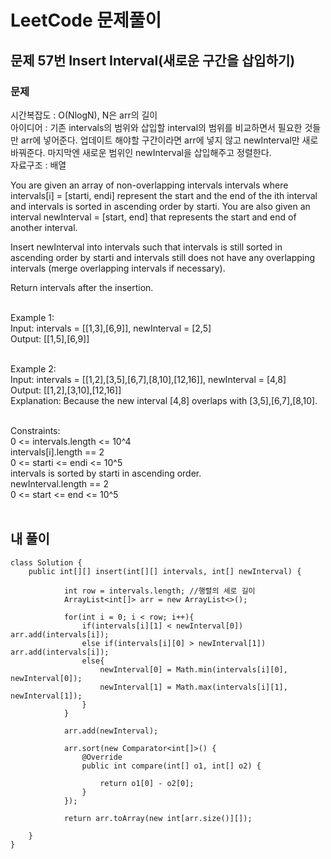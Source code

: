 # LeetCode 문제풀이

## 문제 57번 Insert Interval(새로운 구간을 삽입하기)

### 문제<br>
시간복잡도 : O(NlogN), N은 arr의 길이<br>
아이디어 : 기존 intervals의 범위와 삽입할 interval의 범위를 비교하면서 필요한 것들만 arr에 넣어준다. 업데이트 해야할 구간이라면 arr에 넣지 않고 newInterval만 새로 바꿔준다. 마지막엔 새로운 범위인 newInterval을 삽입해주고 정렬한다.<br>
자료구조 : 배열<br>

You are given an array of non-overlapping intervals intervals where intervals[i] = [starti, endi] represent the start and the end of the ith interval and intervals is sorted in ascending order by starti. You are also given an interval newInterval = [start, end] that represents the start and end of another interval.

Insert newInterval into intervals such that intervals is still sorted in ascending order by starti and intervals still does not have any overlapping intervals (merge overlapping intervals if necessary).

Return intervals after the insertion.
<br><br> 

Example 1:<br>
Input: intervals = [[1,3],[6,9]], newInterval = [2,5]<br>
Output: [[1,5],[6,9]]<br><br>

Example 2:<br>
Input: intervals = [[1,2],[3,5],[6,7],[8,10],[12,16]], newInterval = [4,8]<br>
Output: [[1,2],[3,10],[12,16]]<br>
Explanation: Because the new interval [4,8] overlaps with [3,5],[6,7],[8,10].<br><br>
 

Constraints:<br>
0 <= intervals.length <= 10^4<br>
intervals[i].length == 2<br>
0 <= starti <= endi <= 10^5<br>
intervals is sorted by starti in ascending order.<br>
newInterval.length == 2<br>
0 <= start <= end <= 10^5<br><br>

## 내 풀이
```
class Solution {
    public int[][] insert(int[][] intervals, int[] newInterval) {

            int row = intervals.length; //행렬의 세로 길이
            ArrayList<int[]> arr = new ArrayList<>();

            for(int i = 0; i < row; i++){
                if(intervals[i][1] < newInterval[0]) arr.add(intervals[i]);
                else if(intervals[i][0] > newInterval[1]) arr.add(intervals[i]);
                else{
                    newInterval[0] = Math.min(intervals[i][0], newInterval[0]);
                    newInterval[1] = Math.max(intervals[i][1], newInterval[1]);
                }
            }

            arr.add(newInterval);
            
            arr.sort(new Comparator<int[]>() {
                @Override
                public int compare(int[] o1, int[] o2) {
                    
                    return o1[0] - o2[0];
                }
            });

            return arr.toArray(new int[arr.size()][]);
        
    }
}
```